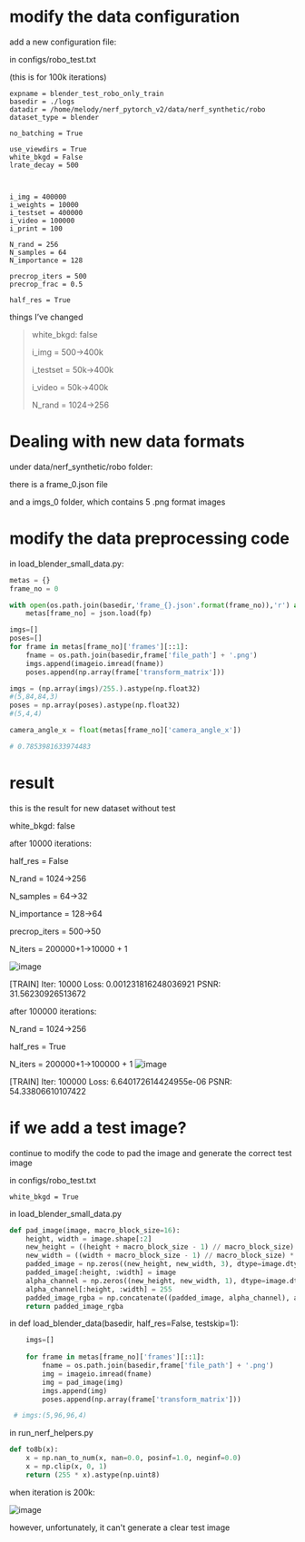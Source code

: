# modify the data configuration

add a new configuration file:

in configs/robo_test.txt

(this is for 100k iterations)



```
expname = blender_test_robo_only_train
basedir = ./logs
datadir = /home/melody/nerf_pytorch_v2/data/nerf_synthetic/robo
dataset_type = blender

no_batching = True

use_viewdirs = True
white_bkgd = False
lrate_decay = 500



i_img = 400000
i_weights = 10000
i_testset = 400000
i_video = 100000
i_print = 100

N_rand = 256
N_samples = 64
N_importance = 128

precrop_iters = 500
precrop_frac = 0.5

half_res = True
```





things I’ve changed

> white_bkgd: false
>
> i_img = 500->400k
>
> i_testset = 50k->400k
>
> i_video = 50k->400k
>
> N_rand = 1024->256
>





# Dealing with new data formats

under data/nerf_synthetic/robo folder:

there is a frame_0.json file

and a imgs_0 folder, which contains 5 .png format images



# modify the data preprocessing code

in load_blender_small_data.py:

```python
metas = {}
frame_no = 0

with open(os.path.join(basedir,'frame_{}.json'.format(frame_no)),'r') as fp:
    metas[frame_no] = json.load(fp)
```



```python
imgs=[]
poses=[]
for frame in metas[frame_no]['frames'][::1]:
    fname = os.path.join(basedir,frame['file_path'] + '.png')
    imgs.append(imageio.imread(fname))
    poses.append(np.array(frame['transform_matrix']))

imgs = (np.array(imgs)/255.).astype(np.float32)
#(5,84,84,3)
poses = np.array(poses).astype(np.float32)
#(5,4,4)
```



```python
camera_angle_x = float(metas[frame_no]['camera_angle_x'])

# 0.7853981633974483
```

# result

this is the result for new dataset without test


white_bkgd: false


after 10000 iterations:


half_res = False


N_rand = 1024->256


N_samples = 64->32


N_importance = 128->64


precrop_iters = 500->50


N_iters = 200000+1->10000 + 1


![image](https://github.com/lllpsy/rl-lab/assets/59329407/7eb7bf71-b610-4e0f-9ed2-34e27dc50bcb)


[TRAIN] Iter: 10000 Loss: 0.001231816248036921  PSNR: 31.56230926513672   


after 100000 iterations:

N_rand = 1024->256

half_res = True

N_iters = 200000+1->100000 + 1
![image](https://github.com/lllpsy/nerf_pytorch_v2/assets/59329407/c4303114-43cd-4fb0-b092-3bb3a4f5f29b)


[TRAIN] Iter: 100000 Loss: 6.640172614424955e-06  PSNR: 54.33806610107422


# if we add a test image?

continue to modify the code to pad the image and generate the correct test image


in configs/robo_test.txt

```
white_bkgd = True
```



in load_blender_small_data.py

```python
def pad_image(image, macro_block_size=16):
    height, width = image.shape[:2]
    new_height = ((height + macro_block_size - 1) // macro_block_size) * macro_block_size
    new_width = ((width + macro_block_size - 1) // macro_block_size) * macro_block_size
    padded_image = np.zeros((new_height, new_width, 3), dtype=image.dtype)
    padded_image[:height, :width] = image
    alpha_channel = np.zeros((new_height, new_width, 1), dtype=image.dtype)
    alpha_channel[:height, :width] = 255
    padded_image_rgba = np.concatenate((padded_image, alpha_channel), axis=-1)
    return padded_image_rgba

```



in def load_blender_data(basedir, half_res=False, testskip=1):

```python
    imgs=[]    
    
    for frame in metas[frame_no]['frames'][::1]:
        fname = os.path.join(basedir,frame['file_path'] + '.png')
        img = imageio.imread(fname)
        img = pad_image(img)
        imgs.append(img)
        poses.append(np.array(frame['transform_matrix']))

 # imgs:(5,96,96,4)
```





in run_nerf_helpers.py

```python
def to8b(x):
    x = np.nan_to_num(x, nan=0.0, posinf=1.0, neginf=0.0)
    x = np.clip(x, 0, 1)
    return (255 * x).astype(np.uint8)

```



when iteration is 200k:

![image](https://github.com/lllpsy/nerf_pytorch_v2/assets/59329407/30f00e57-a570-44a3-bc62-2f1f14673e3d)


however, unfortunately, it can't generate a clear test image

